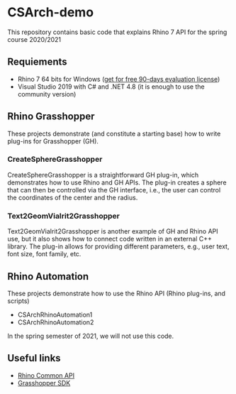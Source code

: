# CSArch-demo
This repository contains basic code that explains Rhino 7 API for the spring course 2020/2021


## Requiements

* Rhino 7 64 bits for Windows ([get for free 90-days evaluation license](https://www.rhino3d.com/download/rhino-for-windows/evaluation))
* Visual Studio 2019 with C# and .NET 4.8 (it is enough to use the community version)

## Rhino Grasshopper
These projects demonstrate (and constitute a starting base) how to write plug-ins for Grasshopper (GH).

### CreateSphereGrasshopper
CreateSphereGrasshopper is a straightforward GH plug-in, which demonstrates how to use Rhino and GH APIs. The plug-in creates a sphere that can then be controlled via the GH interface, i.e., the user can control the coordinates of the center and the radius.

### Text2GeomViaIrit2Grasshopper
Text2GeomViaIrit2Grasshopper is another example of GH and Rhino API use, but it also shows how to connect code written in an external C++ library. The plug-in allows for providing different parameters, e.g., user text, font size, font family, etc.

## Rhino Automation

These projects demonstrate how to use the Rhino API (Rhino plug-ins, and scripts)

* CSArchRhinoAutomation1
* CSArchRhinoAutomation2

In the spring semester of 2021, we will not use this code.

## Useful links

* [Rhino Common API](https://developer.rhino3d.com/api/RhinoCommon/html/R_Project_RhinoCommon.htm)
* [Grasshopper SDK](https://developer.rhino3d.com/api/grasshopper/html/723c01da-9986-4db2-8f53-6f3a7494df75.htm)

